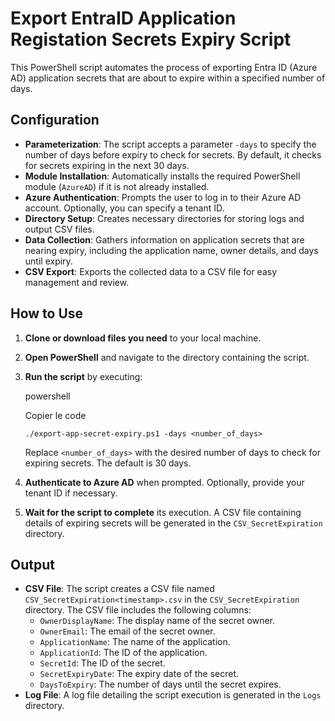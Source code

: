 Export EntraID Application Registation Secrets Expiry Script
=================================================

This PowerShell script automates the process of exporting Entra ID (Azure AD) application secrets that are about to expire within a specified number of days.

Configuration
-------------

-   **Parameterization**: The script accepts a parameter `-days` to specify the number of days before expiry to check for secrets. By default, it checks for secrets expiring in the next 30 days.
-   **Module Installation**: Automatically installs the required PowerShell module (`AzureAD`) if it is not already installed.
-   **Azure Authentication**: Prompts the user to log in to their Azure AD account. Optionally, you can specify a tenant ID.
-   **Directory Setup**: Creates necessary directories for storing logs and output CSV files.
-   **Data Collection**: Gathers information on application secrets that are nearing expiry, including the application name, owner details, and days until expiry.
-   **CSV Export**: Exports the collected data to a CSV file for easy management and review.

How to Use
----------

1.  **Clone or download files you need** to your local machine.
2.  **Open PowerShell** and navigate to the directory containing the script.
3.  **Run the script** by executing:

    powershell

    Copier le code

    `./export-app-secret-expiry.ps1 -days <number_of_days>`

    Replace `<number_of_days>` with the desired number of days to check for expiring secrets. The default is 30 days.
4.  **Authenticate to Azure AD** when prompted. Optionally, provide your tenant ID if necessary.
5.  **Wait for the script to complete** its execution. A CSV file containing details of expiring secrets will be generated in the `CSV_SecretExpiration` directory.

Output
------

-   **CSV File**: The script creates a CSV file named `CSV_SecretExpiration<timestamp>.csv` in the `CSV_SecretExpiration` directory. The CSV file includes the following columns:
    -   `OwnerDisplayName`: The display name of the secret owner.
    -   `OwnerEmail`: The email of the secret owner.
    -   `ApplicationName`: The name of the application.
    -   `ApplicationId`: The ID of the application.
    -   `SecretId`: The ID of the secret.
    -   `SecretExpiryDate`: The expiry date of the secret.
    -   `DaysToExpiry`: The number of days until the secret expires.
-   **Log File**: A log file detailing the script execution is generated in the `Logs` directory.

